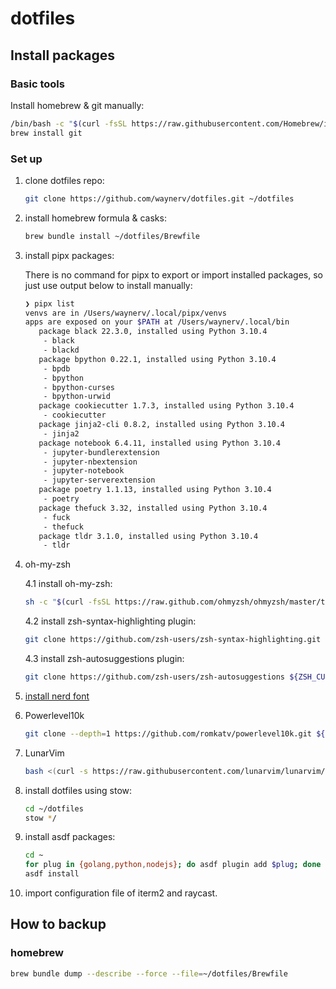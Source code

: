# dotfiles

## Install packages

### Basic tools

Install homebrew & git manually:
```bash
/bin/bash -c "$(curl -fsSL https://raw.githubusercontent.com/Homebrew/install/HEAD/install.sh)"
brew install git 
```

### Set up

1. clone dotfiles repo:

    ```bash
    git clone https://github.com/waynerv/dotfiles.git ~/dotfiles 
    ```
2. install homebrew formula & casks:

    ```bash
    brew bundle install ~/dotfiles/Brewfile
    ```

3. install pipx packages:

    There is no command for pipx to export or import installed packages, so just use output below to install manually:
    ```bash
    ❯ pipx list
    venvs are in /Users/waynerv/.local/pipx/venvs
    apps are exposed on your $PATH at /Users/waynerv/.local/bin
       package black 22.3.0, installed using Python 3.10.4
        - black
        - blackd
       package bpython 0.22.1, installed using Python 3.10.4
        - bpdb
        - bpython
        - bpython-curses
        - bpython-urwid
       package cookiecutter 1.7.3, installed using Python 3.10.4
        - cookiecutter
       package jinja2-cli 0.8.2, installed using Python 3.10.4
        - jinja2
       package notebook 6.4.11, installed using Python 3.10.4
        - jupyter-bundlerextension
        - jupyter-nbextension
        - jupyter-notebook
        - jupyter-serverextension
       package poetry 1.1.13, installed using Python 3.10.4
        - poetry
       package thefuck 3.32, installed using Python 3.10.4
        - fuck
        - thefuck
       package tldr 3.1.0, installed using Python 3.10.4
        - tldr
    ```
 
4. oh-my-zsh

    4.1 install oh-my-zsh:
    ```bash
    sh -c "$(curl -fsSL https://raw.github.com/ohmyzsh/ohmyzsh/master/tools/install.sh)"
    ```
    4.2 install zsh-syntax-highlighting plugin:
    ```bash
    git clone https://github.com/zsh-users/zsh-syntax-highlighting.git ${ZSH_CUSTOM:-~/.oh-my-zsh/custom}/plugins/zsh-syntax-highlighting
    ```
    4.3 install zsh-autosuggestions plugin:
    ```bash
    git clone https://github.com/zsh-users/zsh-autosuggestions ${ZSH_CUSTOM:-~/.oh-my-zsh/custom}/plugins/zsh-autosuggestions
    ```

5. [install nerd font](https://github.com/romkatv/powerlevel10k/blob/master/README.md#meslo-nerd-font-patched-for-powerlevel10k)

6. Powerlevel10k
    ```bash
    git clone --depth=1 https://github.com/romkatv/powerlevel10k.git ${ZSH_CUSTOM:-$HOME/.oh-my-zsh/custom}/themes/powerlevel10k
    ```

7. LunarVim
    ```bash
    bash <(curl -s https://raw.githubusercontent.com/lunarvim/lunarvim/master/utils/installer/install.sh)
    ```

8. install dotfiles using stow:

    ```bash
    cd ~/dotfiles
    stow */
    ```

9. install asdf packages:

    ```bash
    cd ~
    for plug in {golang,python,nodejs}; do asdf plugin add $plug; done
    asdf install
    ```

10. import configuration file of iterm2 and raycast.

## How to backup

### homebrew

```bash
brew bundle dump --describe --force --file=~/dotfiles/Brewfile
```

